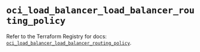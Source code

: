 # `oci_load_balancer_load_balancer_routing_policy`

Refer to the Terraform Registry for docs: [`oci_load_balancer_load_balancer_routing_policy`](https://registry.terraform.io/providers/oracle/oci/7.19.0/docs/resources/load_balancer_load_balancer_routing_policy).
